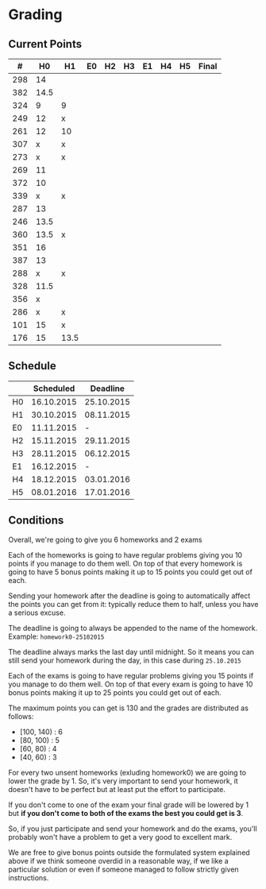 # Grading

## Current Points

|   #   |  H0  |  H1  | E0 | H2 | H3 | E1 | H4 | H5 | Final |
|-------|------|------|----|----|----|----|----|----|-------|
|  298  |  14  |      |    |    |    |    |    |    |       |
|  382  | 14.5 |      |    |    |    |    |    |    |       |
|  324  |  9   | 9    |    |    |    |    |    |    |       |
|  249  |  12  | x    |    |    |    |    |    |    |       |
|  261  |  12  | 10   |    |    |    |    |    |    |       |
|  307  |  x   | x    |    |    |    |    |    |    |       |
|  273  |  x   | x    |    |    |    |    |    |    |       |
|  269  |  11  |      |    |    |    |    |    |    |       |
|  372  |  10  |      |    |    |    |    |    |    |       |
|  339  |  x   | x    |    |    |    |    |    |    |       |
|  287  |  13  |      |    |    |    |    |    |    |       |
|  246  | 13.5 |      |    |    |    |    |    |    |       |
|  360  | 13.5 | x    |    |    |    |    |    |    |       |
|  351  |  16  |      |    |    |    |    |    |    |       |
|  387  |  13  |      |    |    |    |    |    |    |       |
|  288  |  x   | x    |    |    |    |    |    |    |       |
|  328  | 11.5 |      |    |    |    |    |    |    |       |
|  356  |  x   |      |    |    |    |    |    |    |       |
|  286  |  x   | x    |    |    |    |    |    |    |       |
|  101  |  15  | x    |    |    |    |    |    |    |       |
|  176  |  15  | 13.5 |    |    |    |    |    |    |       |

## Schedule

|    | Scheduled  | Deadline   |
|----|------------|------------|
| H0 | 16.10.2015 | 25.10.2015 |
| H1 | 30.10.2015 | 08.11.2015 |
| E0 |        11.11.2015   | - |
| H2 | 15.11.2015 | 29.11.2015 |
| H3 | 28.11.2015 | 06.12.2015 |
| E1 |        16.12.2015   | - |
| H4 | 18.12.2015 | 03.01.2016 |
| H5 | 08.01.2016 | 17.01.2016 |

## Conditions

Overall, we're going to give you 6 homeworks and 2 exams

Each of the homeworks is going to have regular problems
giving you 10 points if you manage to do them well.
On top of that every homework is going to have 5 bonus
points making it up to 15 points you could get out of
each.

Sending your homework after the deadline is going to
automatically affect the points you can get from it:
typically reduce them to half, unless you have a serious
excuse.

The deadline is going to always be appended to the name of 
the homework.
Example: `homework0-25102015`

The deadline always marks the last day until midnight. So
it means you can still send your homework during the day,
in this case during `25.10.2015`

Each of the exams is going to have regular problems
giving you 15 points if you manage to do them well.
On top of that every exam is going to have 10 bonus
points making it up to 25 points you could get out of
each.

The maximum points you can get is 130 and the grades are
distributed as follows:
- [100, 140) : 6
-  [80, 100) : 5
-  [60, 80)  : 4 
-  [40, 60)  : 3

For every two unsent homeworks (exluding homework0) we are
going to lower the grade by 1. So, it's very important to
send your homework, it doesn't have to be perfect but at
least put the effort to participate.

If you don't come to one of the exam your final grade will
be lowered by 1 but **if you don't come to both of the exams
the best you could get is 3**.

So, if you just participate and send your homework and do 
the exams, you'll probably won't have a problem to get a
very good to excellent mark.

We are free to give bonus points outside the formulated
system explained above if we think someone overdid in a
reasonable way, if we like a particular solution or even 
if someone managed to follow strictly given instructions.

